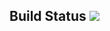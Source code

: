 ## Build Status [<img src="https://secure.travis-ci.org/kron4eg/backup_hound.png"/>](http://travis-ci.org/kron4eg/backup_hound)
